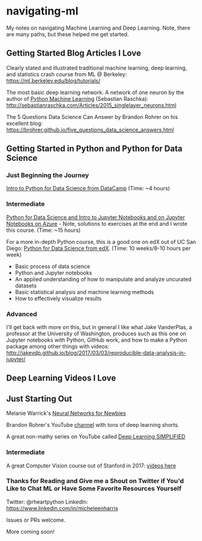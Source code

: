 # navigating-ml

My notes on navigating Machine Learning and Deep Learning.  Note, there are many paths, but these helped me get started.

## Getting Started Blog Articles I Love

Clearly stated and illustrated traditional machine learning, deep learning, and statistics crash course from ML @ Berkeley:
https://ml.berkeley.edu/blog/tutorials/

The most basic deep learning network.  A network of one neuron by the author of [Python Machine Learning](https://www.amazon.com/Python-Machine-Learning-Sebastian-Raschka/dp/1783555130/ref=sr_1_1?ie=UTF8&qid=1503038626&sr=8-1&keywords=python+machine+learning) (Sebastian Raschka):  http://sebastianraschka.com/Articles/2015_singlelayer_neurons.html

The 5 Questions Data Science Can Answer by Brandon Rohrer on his excellent blog:  https://brohrer.github.io/five_questions_data_science_answers.html

## Getting Started in Python and Python for Data Science

### Just Beginning the Journey

[Intro to Python for Data Science from DataCamp](https://www.datacamp.com/courses/intro-to-python-for-data-science) (Time:  ~4 hours)

### Intermediate

[Python for Data Science and Intro to Jupyter Notebooks and on Jupyter Notebooks on Azure](https://notebooks.azure.com/rheartpython/libraries/PythonDS101) - Note, solutions to exercises at the end and I wrote this course. (Time: ~15 hours)

For a more in-depth Python course, this is a good one on edX out of UC San Diego:  [Python for Data Science from edX](https://www.edx.org/course/python-data-science-uc-san-diegox-dse200x).  (Time:  10 weeks/8-10 hours per week)
- Basic process of data science
- Python and Jupyter notebooks
- An applied understanding of how to manipulate and analyze uncurated datasets
- Basic statistical analysis and machine learning methods
- How to effectively visualize results

### Advanced

I'll get back with more on this, but in general I like what Jake VanderPlas, a professor at the University of Washington, produces such as this one on Jupyter notebooks with Python, GitHub work, and how to make a Python package among other things with videos: http://jakevdp.github.io/blog/2017/03/03/reproducible-data-analysis-in-jupyter/

## Deep Learning Videos I Love

## Just Starting Out

Melanie Warrick's [Neural Networks for Newbies](https://www.youtube.com/watch?v=g-BJSl4zV_g)

Brandon Rohrer's YouTube [channel](https://www.youtube.com/user/BrandonRohrer/videos) with tons of deep learning shorts.

A great non-mathy series on YouTube called [Deep Learning SIMPLIFIED](https://www.youtube.com/channel/UC9OeZkIwhzfv-_Cb7fCikLQ)

### Intermediate

A great Computer Vision course out of Stanford in 2017: [videos here](https://m.youtube.com/playlist?list=PL3FW7Lu3i5JvHM8ljYj-zLfQRF3EO8sYv)

### Thanks for Reading and Give me a Shout on Twitter if You'd Like to Chat ML or Have Some Favorite Resources Yourself

Twitter:  @rheartpython
LinkedIn:  https://www.linkedin.com/in/micheleenharris

Issues or PRs welcome.

More coming soon!







